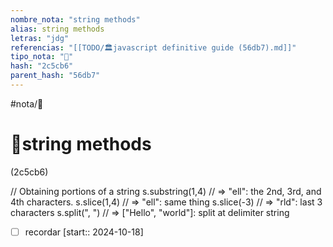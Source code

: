 ```yaml
---
nombre_nota: "string methods"
alias: string methods
letras: "jdg"
referencias: "[[TODO/🏛️javascript definitive guide (56db7).md]]"
tipo_nota: "📑"
hash: "2c5cb6"
parent_hash: "56db7"
---
```


#nota/📑

# 📑string methods
<div class="hash">(2c5cb6)</div>


// Obtaining portions of a string
s.substring(1,4)
 // => "ell": the 2nd, 3rd, and 4th characters.
s.slice(1,4)
 // => "ell": same thing
s.slice(-3)
 // => "rld": last 3 characters
s.split(", ")
 // => ["Hello", "world"]: split at delimiter string






- [ ] recordar  [start:: 2024-10-18]
